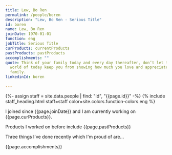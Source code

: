 ```yaml
---
title: Lew, Bo Ren
permalink: /people/boren
description: "Lew, Bo Ren - Serious Title"
id: boren
name: Lew, Bo Ren
joinDate: 1970-01-01
function: eng
jobTitle: Serious Title
curProducts: currentProducts
pastProducts: pastProducts
accomplishments: ""
quote: Think of your family today and every day thereafter, don’t let the busy
  world of today keep you from showing how much you love and appreciate your
  family.
linkedinId: boren

---
```


{%- assign staff = site.data.people | find: "id", "{{page.id}}" -%}
{% include staff_heading.html staff=staff color=site.colors.function-colors.eng %}

<p>I joined since {{page.joinDate}} and I am currently working on {{page.curProducts}}.</p>

<p>Products I worked on before include {{page.pastProducts}}</p>

<p>Three things I've done recently which I'm proud of are...</p>
{{page.accomplishments}}

